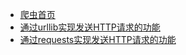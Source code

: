 * [爬虫首页](/Python_Crawler/)
* [通过urllib实现发送HTTP请求的功能](./Python_Crawler/spider_urllib)
* [通过requests实现发送HTTP请求的功能](./Python_Crawler/spider_requests)


